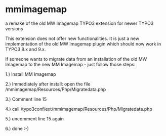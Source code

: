 # mmimagemap
a remake of the old MW Imagemap TYPO3 extension for newer TYPO3 versions

This extension does not offer new functionalities.
It is just a new implementation of the old MW Imagemap plugin which should now work in TYPO3 8.x and 9.x.

If someone wants to migrate data from an installation of the old MW Imagemap to the new MM Imagemap - just follow those steps:

1.) Install MM Imagemap

2.) Immediately after install: open the file <extdir>/mmimagemap/Resources/Php/Migratedata.php
  
3.) Comment line 15

4.) call <domainname>/typo3conf/ext/mmimagemap/Resources/Php/Migratedata.php
  
5.) uncomment line 15 again

6.) done :-)
